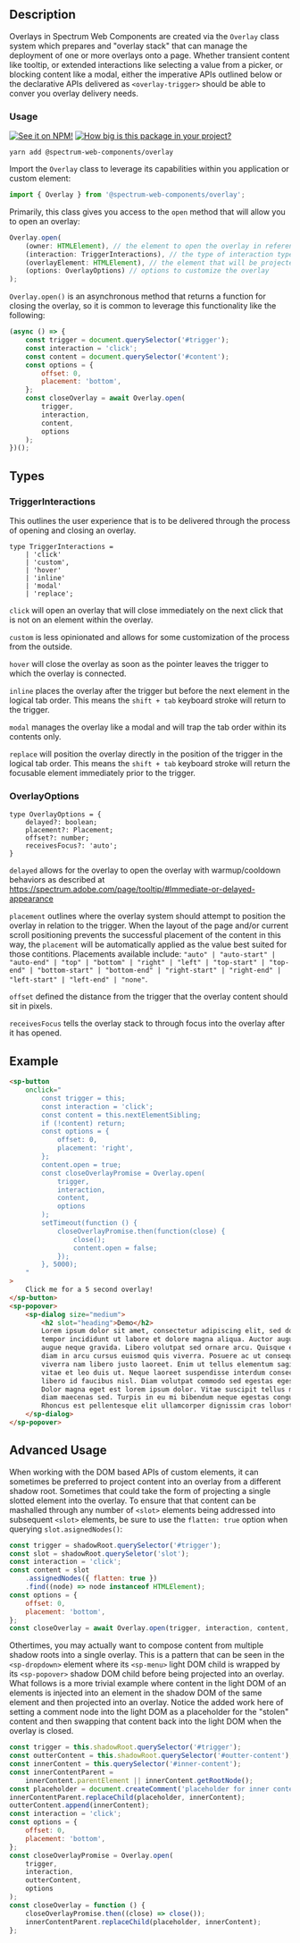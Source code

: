 ## Description

Overlays in Spectrum Web Components are created via the `Overlay` class system which prepares and "overlay stack" that can manage the deployment of one or more overlays onto a page. Whether transient content like tooltip, or extended interactions like selecting a value from a picker, or blocking content like a modal, either the imperative APIs outlined below or the declarative APIs delivered as `<overlay-trigger>` should be able to conver you overlay delivery needs.

### Usage

[![See it on NPM!](https://img.shields.io/npm/v/@spectrum-web-components/overlay?style=for-the-badge)](https://www.npmjs.com/package/@spectrum-web-components/overlay)
[![How big is this package in your project?](https://img.shields.io/bundlephobia/minzip/@spectrum-web-components/overlay?style=for-the-badge)](https://bundlephobia.com/result?p=@spectrum-web-components/overlay)

```
yarn add @spectrum-web-components/overlay
```

Import the `Overlay` class to leverage its capabilities within you application or custom element:

```js
import { Overlay } from '@spectrum-web-components/overlay';
```

Primarily, this class gives you access to the `open` method that will allow you to open an overlay:

```js
Overlay.open(
    (owner: HTMLElement), // the element to open the overlay in reference to, "trigger"
    (interaction: TriggerInteractions), // the type of interaction type that opened the overlay
    (overlayElement: HTMLElement), // the element that will be projected into the overlay, "content"
    (options: OverlayOptions) // options to customize the overlay
);
```

`Overlay.open()` is an asynchronous method that returns a function for closing the overlay, so it is common to leverage this functionality like the following:

```js
(async () => {
    const trigger = document.querySelector('#trigger');
    const interaction = 'click';
    const content = document.querySelector('#content');
    const options = {
        offset: 0,
        placement: 'bottom',
    };
    const closeOverlay = await Overlay.open(
        trigger,
        interaction,
        content,
        options
    );
})();
```

## Types

### TriggerInteractions

This outlines the user experience that is to be delivered through the process of opening and closing an overlay.

```
type TriggerInteractions =
    | 'click'
    | 'custom',
    | 'hover'
    | 'inline'
    | 'modal'
    | 'replace';
```

`click` will open an overlay that will close immediately on the next click that is not on an element within the overlay.

`custom` is less opinionated and allows for some customization of the process from the outside.

`hover` will close the overlay as soon as the pointer leaves the trigger to which the overlay is connected.

`inline` places the overlay after the trigger but before the next element in the logical tab order. This means the `shift + tab` keyboard stroke will return to the trigger.

`modal` manages the overlay like a modal and will trap the tab order within its contents only.

`replace` will position the overlay directly in the position of the trigger in the logical tab order. This means the `shift + tab` keyboard stroke will return the focusable element immediately prior to the trigger.

### OverlayOptions

```
type OverlayOptions = {
    delayed?: boolean;
    placement?: Placement;
    offset?: number;
    receivesFocus?: 'auto';
}
```

`delayed` allows for the overlay to open the overlay with warmup/cooldown behaviors as described at https://spectrum.adobe.com/page/tooltip/#Immediate-or-delayed-appearance

`placement` outlines where the overlay system should attempt to position the overlay in relation to the trigger. When the layout of the page and/or current scroll positioning prevents the successful placement of the content in this way, the `placement` will be automatically applied as the value best suited for those contitions. Placements available include: `"auto" | "auto-start" | "auto-end" | "top" | "bottom" | "right" | "left" | "top-start" | "top-end" | "bottom-start" | "bottom-end" | "right-start" | "right-end" | "left-start" | "left-end" | "none"`.

`offset` defined the distance from the trigger that the overlay content should sit in pixels.

`receivesFocus` tells the overlay stack to through focus into the overlay after it has opened.

## Example

```html
<sp-button
    onclick="
        const trigger = this;
        const interaction = 'click';
        const content = this.nextElementSibling;
        if (!content) return;
        const options = {
            offset: 0,
            placement: 'right',
        };
        content.open = true;
        const closeOverlayPromise = Overlay.open(
            trigger, 
            interaction,
            content,
            options
        );
        setTimeout(function () {
            closeOverlayPromise.then(function(close) {
                close();
                content.open = false;
            });
        }, 5000);
    "
>
    Click me for a 5 second overlay!
</sp-button>
<sp-popover>
    <sp-dialog size="medium">
        <h2 slot="heading">Demo</h2>
        Lorem ipsum dolor sit amet, consectetur adipiscing elit, sed do eiusmod
        tempor incididunt ut labore et dolore magna aliqua. Auctor augue mauris
        augue neque gravida. Libero volutpat sed ornare arcu. Quisque egestas
        diam in arcu cursus euismod quis viverra. Posuere ac ut consequat semper
        viverra nam libero justo laoreet. Enim ut tellus elementum sagittis
        vitae et leo duis ut. Neque laoreet suspendisse interdum consectetur
        libero id faucibus nisl. Diam volutpat commodo sed egestas egestas.
        Dolor magna eget est lorem ipsum dolor. Vitae suscipit tellus mauris a
        diam maecenas sed. Turpis in eu mi bibendum neque egestas congue.
        Rhoncus est pellentesque elit ullamcorper dignissim cras lobortis.
    </sp-dialog>
</sp-popover>
```

## Advanced Usage

When working with the DOM based APIs of custom elements, it can sometimes be preferred to project content into an overlay from a different shadow root. Sometimes that could take the form of projecting a single slotted element into the overlay. To ensure that that content can be mashalled through any number of `<slot>` elements being addressed into subsequent `<slot>` elements, be sure to use the `flatten: true` option when querying `slot.asignedNodes()`:

```js
const trigger = shadowRoot.querySelector('#trigger');
const slot = shadowRoot.querySeletor('slot');
const interaction = 'click';
const content = slot
    .assignedNodes({ flatten: true })
    .find((node) => node instanceof HTMLElement);
const options = {
    offset: 0,
    placement: 'bottom',
};
const closeOverlay = await Overlay.open(trigger, interaction, content, options);
```

Othertimes, you may actually want to compose content from multiple shadow roots into a single overlay. This is a pattern that can be seen in the `<sp-dropdown>` element where its `<sp-menu>` light DOM child is wrapped by its `<sp-popover>` shadow DOM child before being projected into an overlay. What follows is a more trivial example where content in the light DOM of an elements is injected into an element in the shadow DOM of the same element and then projected into an overlay. Notice the added work here of setting a comment node into the light DOM as a placeholder for the "stolen" content and then swapping that content back into the light DOM when the overlay is closed.

```js
const trigger = this.shadowRoot.querySelector('#trigger');
const outterContent = this.shadowRoot.querySelector('#outter-content');
const innerContent = this.querySelector('#inner-content');
const innerContentParent =
    innerContent.parentElement || innerContent.getRootNode();
const placeholder = document.createComment('placeholder for inner content');
innerContentParent.replaceChild(placeholder, innerContent);
outterContent.append(innerContent);
const interaction = 'click';
const options = {
    offset: 0,
    placement: 'bottom',
};
const closeOverlayPromise = Overlay.open(
    trigger,
    interaction,
    outterContent,
    options
);
const closeOverlay = function () {
    closeOverlayPromise.then((close) => close());
    innerContentParent.replaceChild(placeholder, innerContent);
};
```
